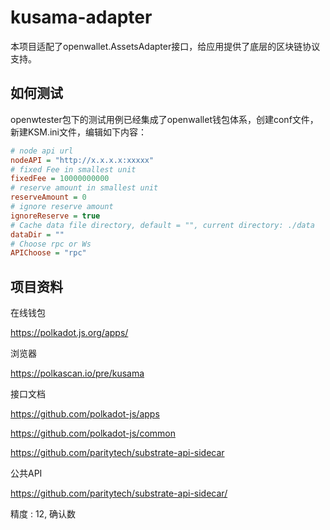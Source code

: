 # kusama-adapter

本项目适配了openwallet.AssetsAdapter接口，给应用提供了底层的区块链协议支持。

## 如何测试

openwtester包下的测试用例已经集成了openwallet钱包体系，创建conf文件，新建KSM.ini文件，编辑如下内容：

```ini
# node api url
nodeAPI = "http://x.x.x.x:xxxxx"
# fixed Fee in smallest unit
fixedFee = 10000000000
# reserve amount in smallest unit
reserveAmount = 0
# ignore reserve amount
ignoreReserve = true
# Cache data file directory, default = "", current directory: ./data
dataDir = ""
# Choose rpc or Ws
APIChoose = "rpc"
```

## 项目资料

在线钱包

https://polkadot.js.org/apps/


浏览器

https://polkascan.io/pre/kusama


接口文档

https://github.com/polkadot-js/apps

https://github.com/polkadot-js/common

https://github.com/paritytech/substrate-api-sidecar


公共API

https://github.com/paritytech/substrate-api-sidecar/

精度 : 12, 确认数